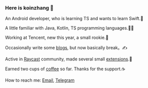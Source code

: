 ### Here is koinzhang 🥳

An Android developer, who is learning TS and wants to learn Swift.🤖

A little familiar with Java, Kotlin, TS programming languages.👨‍💻

Working at Tencent, new this year, a small rookie.🐣

Occasionally write some [blogs](https://juejin.cn/user/4265760848877976), but now basically break。✍️

Active in [Raycast](https://www.raycast.com) community, made several small [extensions](https://www.raycast.com/koinzhang).🧩

Earned two cups of [coffee](https://www.buymeacoffee.com/koinzhang) so far. Thanks for the support.☕️

How to reach me: [Email](mailto:koinzhang@gmail.com), [Telegram](https://t.me/koinzhang)




<!--
**koinzhang/koinzhang** is a ✨ _special_ ✨ repository because its `README.md` (this file) appears on your GitHub profile.

Here are some ideas to get you started:

- 🔭 I’m currently working on ...
- 🌱 I’m currently learning ...
- 👯 I’m looking to collaborate on ...
- 🤔 I’m looking for help with ...
- 💬 Ask me about ...
- 📫 How to reach me: ...
- 😄 Pronouns: ...
- ⚡ Fun fact: ...
-->
